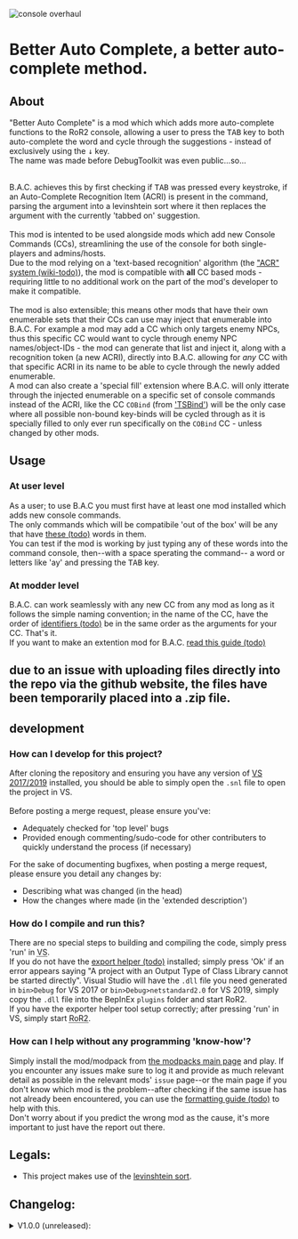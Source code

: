 ![console overhaul](https://github.com/8BitShadow/media-resources/blob/main/console%20overhaul.png?raw=true)
# Better Auto Complete, a better auto-complete method.
## About
"Better Auto Complete" is a mod which which adds more auto-complete functions to the RoR2 console, allowing a user to press the <kbd>TAB</kbd> key to both auto-complete the word and cycle through the suggestions - instead of exclusively using the <kbd>↓</kbd> key.<br>
The name was made before DebugToolkit was even public...so...
<br><br>

B.A.C. achieves this by first checking if <kbd>TAB</kbd> was pressed every keystroke, if an Auto-Complete Recognition Item (ACRI) is present in the command, parsing the argument into a levinshtein sort where it then replaces the argument with the currently 'tabbed on' suggestion.
<br><br>
This mod is intented to be used alongside mods which add new Console Commands (CCs), streamlining the use of the console for both single-players and admins/hosts.<br>
Due to the mod relying on a 'text-based recognition' algorithm (the ["ACR" system (wiki-todo)]()), the mod is compatible with **all** CC based mods - requiring little to no additional work on the part of the mod's developer to make it compatible.
<br><br>
The mod is also extensible; this means other mods that have their own enumerable sets that their CCs can use may inject that enumerable into B.A.C. For example a mod may add a CC which only targets enemy NPCs, thus this specific CC would want to cycle through enemy NPC names/object-IDs - the mod can generate that list and inject it, along with a recognition token (a new ACRI), directly into B.A.C. allowing for *any* CC with that specific ACRI in its name to be able to cycle through the newly added enumerable.<br>
A mod can also create a 'special fill' extension where B.A.C. will only itterate through the injected enumerable on a specific set of console commands instead of the ACRI, like the CC `COBind` (from ['TSBind'](https://github.com/8BtS-A-to-IA/Console-Overhaul-TSBind)) will be the only case where all possible non-bound key-binds will be cycled through as it is specially filled to only ever run specifically on the `COBind` CC - unless changed by other mods.

## Usage
### At user level
As a user; to use B.A.C you must first have at least one mod installed which adds new console commands.<br>
The only commands which will be compatibile 'out of the box' will be any that have [these (todo)]() words in them.<br>
You can test if the mod is working by just typing any of these words into the command console, then--with a space sperating the command-- a word or letters like 'ay' and pressing the <kbd>TAB</kbd> key.

### At modder level
B.A.C. can work seamlessly with any new CC from any mod as long as it follows the simple naming convention; in the name of the CC, have the order of [identifiers (todo)]() be in the same order as the arguments for your CC. That's it.<br>
If you want to make an extention mod for B.A.C. [read this guide (todo)]()

## due to an issue with uploading files directly into the repo via the github website, the files have been temporarily placed into a .zip file.

## development
### How can I develop for this project?
After cloning the repository and ensuring you have any version of [VS 2017/2019](https://visualstudio.microsoft.com/) installed, you should be able to simply open the `.snl` file to open the project in VS.
<br><br>
Before posting a merge request, please ensure you've:
- Adequately checked for 'top level' bugs
- Provided enough commenting/sudo-code for other contributers to quickly understand the process (if necessary)

For the sake of documenting bugfixes, when posting a merge request, please ensure you detail any changes by:
- Describing what was changed (in the head)
- How the changes where made (in the 'extended description')

### How do I compile and run this?
There are no special steps to building and compiling the code, simply press 'run' in <abbr title="Visual Studio">VS</abbr>.<br>
If you do not have the [export helper (todo)]() installed; simply press 'Ok' if an error appears saying "A project with an Output Type of Class Library cannot be started directly". Visual Studio will have the `.dll` file you need generated in `bin>Debug` for VS 2017 or `bin>Debug>netstandard2.0` for VS 2019, simply copy the `.dll` file into the BepInEx `plugins` folder and start RoR2.<br>
If you have the exporter helper tool setup correctly; after pressing 'run' in VS, simply start <abbr title="Risk of Rain 2">RoR2</abbr>.

### How can I help without any programming 'know-how'?
Simply install the mod/modpack from [the modpacks main page](https://github.com/8BtS-A-to-IA/Console-Overhaul) and play. If you encounter any issues make sure to log it and provide as much relevant detail as possible in the relevant mods' `issue` page--or the main page if you don't know which mod is the problem--after checking if the same issue has not already been encountered, you can use the [formatting guide (todo)]() to help with this.<br>
Don't worry about if you predict the wrong mod as the cause, it's more important to just have the report out there.

## Legals:
- This project makes use of the [levinshtein sort](https://www.dotnetperls.com/levenshtein).<br>

## Changelog:
<details>
    <summary>V1.0.0 (unreleased):</summary>
  
  - none yet!
</details>
